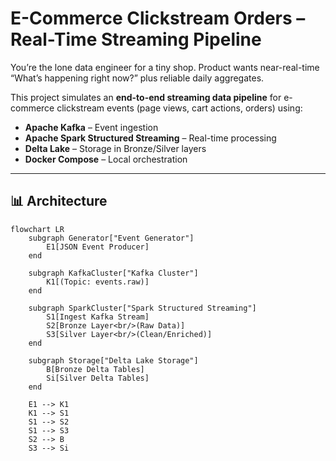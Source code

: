 # E-Commerce Clickstream Orders – Real-Time Streaming Pipeline
You’re the lone data engineer for a tiny shop. Product wants near-real-time “What’s happening right now?” plus reliable daily aggregates.

This project simulates an **end-to-end streaming data pipeline** for e-commerce clickstream events (page views, cart actions, orders) using:

- **Apache Kafka** – Event ingestion
- **Apache Spark Structured Streaming** – Real-time processing
- **Delta Lake** – Storage in Bronze/Silver layers
- **Docker Compose** – Local orchestration

---

## 📊 Architecture

```mermaid
flowchart LR
    subgraph Generator["Event Generator"]
        E1[JSON Event Producer]
    end

    subgraph KafkaCluster["Kafka Cluster"]
        K1[(Topic: events.raw)]
    end

    subgraph SparkCluster["Spark Structured Streaming"]
        S1[Ingest Kafka Stream]
        S2[Bronze Layer<br/>(Raw Data)]
        S3[Silver Layer<br/>(Clean/Enriched)]
    end

    subgraph Storage["Delta Lake Storage"]
        B[Bronze Delta Tables]
        Si[Silver Delta Tables]
    end

    E1 --> K1
    K1 --> S1
    S1 --> S2
    S1 --> S3
    S2 --> B
    S3 --> Si
